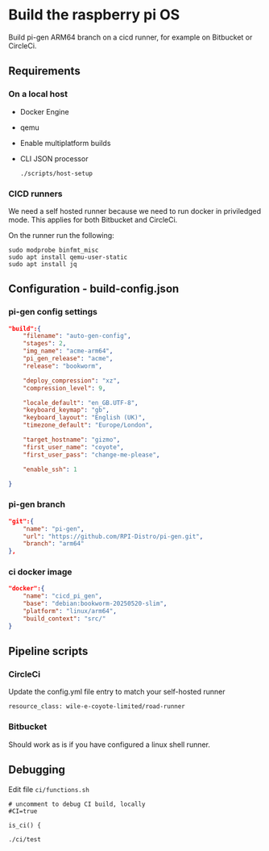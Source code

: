 # Build the raspberry pi OS

Build pi-gen ARM64 branch on a cicd runner, for example on Bitbucket or CircleCi.

## Requirements

### On a local host

* Docker Engine
* qemu
* Enable multiplatform builds
* CLI JSON processor

    `./scripts/host-setup`

### CICD runners

We need a self hosted runner because we need to run docker in priviledged mode.
This applies for both Bitbucket and CircleCi.

On the runner run the following:

```shell
sudo modprobe binfmt_misc
sudo apt install qemu-user-static
sudo apt install jq
````

## Configuration - build-config.json

### pi-gen config settings

```json
"build":{
    "filename": "auto-gen-config",
    "stages": 2,
    "img_name": "acme-arm64",
    "pi_gen_release": "acme",
    "release": "bookworm",

    "deploy_compression": "xz",
    "compression_level": 9,

    "locale_default": "en_GB.UTF-8",
    "keyboard_keymap": "gb",
    "keyboard_layout": "English (UK)",
    "timezone_default": "Europe/London",

    "target_hostname": "gizmo",
    "first_user_name": "coyote",
    "first_user_pass": "change-me-please",

    "enable_ssh": 1

}
```

### pi-gen branch

```json
"git":{
    "name": "pi-gen",
    "url": "https://github.com/RPI-Distro/pi-gen.git",
    "branch": "arm64"
},
```

### ci docker image

```json
"docker":{
    "name": "cicd_pi_gen",
    "base": "debian:bookworm-20250520-slim",
    "platform": "linux/arm64",
    "build_context": "src/"
}
```

## Pipeline scripts

### CircleCi

Update the config.yml file entry to match your self-hosted runner

`resource_class: wile-e-coyote-limited/road-runner`

### Bitbucket

Should work as is if you have configured a linux shell runner.

## Debugging

Edit file `ci/functions.sh`

```shell
# uncomment to debug CI build, locally
#CI=true

is_ci() {
```

```shell
./ci/test
```
